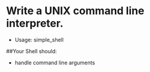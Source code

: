 # Write a UNIX command line interpreter.
- Usage: simple_shell

##Your Shell should:
- handle command line arguments
